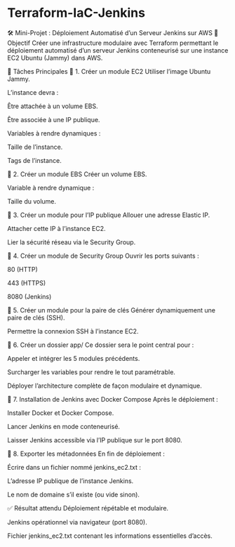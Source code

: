 # Terraform-IaC-Jenkins

🛠️ Mini-Projet : Déploiement Automatisé d’un Serveur Jenkins sur AWS
🎯 Objectif
Créer une infrastructure modulaire avec Terraform permettant le déploiement automatisé d’un serveur Jenkins conteneurisé sur une instance EC2 Ubuntu (Jammy) dans AWS.

📌 Tâches Principales
🔹 1. Créer un module EC2
  Utiliser l’image Ubuntu Jammy.

L’instance devra :

  Être attachée à un volume EBS.

  Être associée à une IP publique.

  Variables à rendre dynamiques :

  Taille de l’instance.

  Tags de l’instance.

🔹 2. Créer un module EBS
Créer un volume EBS.

  Variable à rendre dynamique :

  Taille du volume.

🔹 3. Créer un module pour l’IP publique
  Allouer une adresse Elastic IP.

  Attacher cette IP à l’instance EC2.

  Lier la sécurité réseau via le Security Group.

🔹 4. Créer un module de Security Group
  Ouvrir les ports suivants :

  80 (HTTP)

  443 (HTTPS)
  
  8080 (Jenkins)

🔹 5. Créer un module pour la paire de clés
  Générer dynamiquement une paire de clés (SSH).

  Permettre la connexion SSH à l’instance EC2.

🔹 6. Créer un dossier app/
  Ce dossier sera le point central pour :

  Appeler et intégrer les 5 modules précédents.

  Surcharger les variables pour rendre le tout paramétrable.

  Déployer l’architecture complète de façon modulaire et dynamique.

🔹 7. Installation de Jenkins avec Docker Compose
  Après le déploiement :

  Installer Docker et Docker Compose.

  Lancer Jenkins en mode conteneurisé.

  Laisser Jenkins accessible via l’IP publique sur le port 8080.

🔹 8. Exporter les métadonnées
  En fin de déploiement :

  Écrire dans un fichier nommé jenkins_ec2.txt :

  L’adresse IP publique de l’instance Jenkins.

  Le nom de domaine s’il existe (ou vide sinon).

✅ Résultat attendu
  Déploiement répétable et modulaire.

  Jenkins opérationnel via navigateur (port 8080).

  Fichier jenkins_ec2.txt contenant les informations essentielles d’accès.
